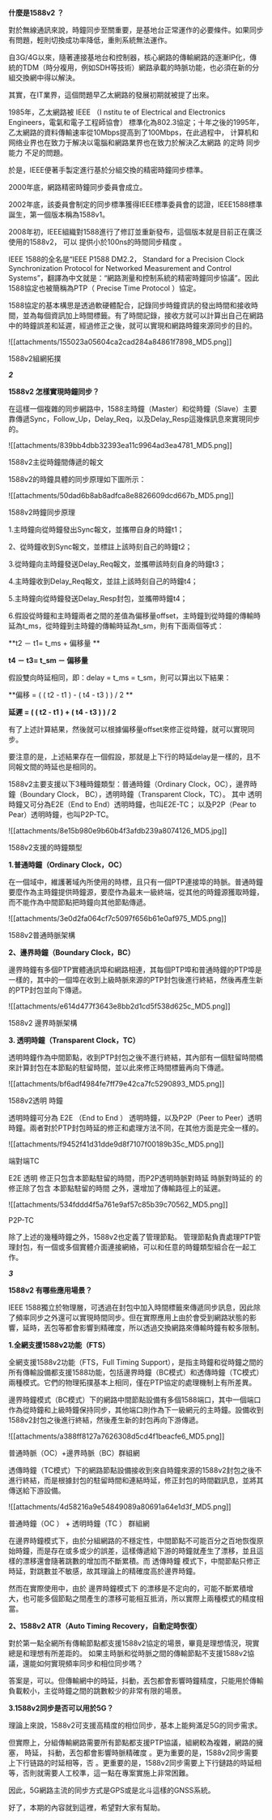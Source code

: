 **什麼是1588v2 ？**



對於無線通訊來說，時鐘同步至關重要，是基地台正常運作的必要條件。如果同步有問題，輕則切換成功率降低，重則系統無法運作。



自3G/4G以來，隨著連接基地台和控制器，核心網路的傳輸網路的逐漸IP化，傳統的TDM（時分複用，例如SDH等技術）網路承載的時脈功能，也必須在新的分組交換網中得以解決。



其實，在IT業界，這個問題早乙太網路的發展初期就被提了出來。



1985年，乙太網路被 IEEE （I nstitu te of Electrical and Electronics Engineers，電氣和電子工程師協會） 標準化為802.3協定；十年之後的1995年，乙太網路的資料傳輸速率從10Mbps提高到了100Mbps，在此過程中， 计算机和网络业界也在致力于解决以電腦和網路業界也在致力於解決乙太網路 的定時 同步能力 不足的問題。



於是，IEEE便著手製定進行基於分組交換的精密時鐘同步標準。



2000年底，網路精密時鐘同步委員會成立。



2002年底，該委員會制定的同步標準獲得IEEE標準委員會的認證，IEEE1588標準誕生，第一個版本稱為1588v1。



2008年初，IEEE組織對1588進行了修訂並重新發布，這個版本就是目前正在廣泛使用的1588v2， 可以 提供小於100ns的時間同步精度 。



IEEE 1588的全名是“IEEE P1588 DM2.2， Standard for a Precision Clock Synchronization Protocol for Networked Measurement and Control Systems”，翻譯為中文就是：“網路測量和控制系統的精密時鐘同步協議”。因此1588協定也被簡稱為PTP（ Precise Time Protocol ）協定。



1588協定的基本構思是透過軟硬體配合，記錄同步時鐘資訊的發出時間和接收時間，並為每個資訊加上時間標籤。有了時間記錄，接收方就可以計算出自己在網路中的時鐘誤差和延遲，經過修正之後，就可以實現和網路時鐘來源同步的目的。



![[attachments/155023a05604ca2cad284a84861f7898_MD5.png]]

1588v2組網拓撲







**_2_**



**1588v2 怎樣實現時鐘同步？**



在這樣一個複雜的同步網路中，1588主時鐘（Master）和從時鐘（Slave）主要靠傳遞Sync，Follow_Up，Delay_Req，以及Delay_Resp這幾條訊息來實現同步的。





![[attachments/839bb4dbb32393ea11c9964ad3ea4781_MD5.png]]

1588v2主從時鐘間傳遞的報文



1588v2的時鐘具體的同步原理如下圖所示：



![[attachments/50dad6b8ab8adfca8e8826609dcd667b_MD5.png]]

1588v2時鐘同步原理



1.主時鐘向從時鐘發出Sync報文，並攜帶自身的時鐘t1；



2、從時鐘收到Sync報文，並標註上該時刻自己的時鐘t2；



3.從時鐘向主時鐘發送Delay_Req報文，並攜帶該時刻自身的時鐘t3；



4.主時鐘收到Delay_Req報文，並註上該時刻自己的時鐘t4；



5.主時鐘向從時鐘發送Delay_Resp封包，並攜帶時鐘t4；



6.假設從時鐘和主時鐘兩者之間的差值為偏移量offset，主時鐘到從時鐘的傳輸時延為t_ms，從時鐘到主時鐘的傳輸時延為t_sm，則有下面兩個等式：



**t2 － t1= t_ms + 偏移量
**

**t4 － t3= t_sm － 偏移量**

假設雙向時延相同，即：delay = t_ms = t_sm，則可以算出以下結果：



**偏移 = ( ( t2 - t1 ) - ( t4 - t3 ) ) / 2
**

**延遲 = ( ( t2 - t1 ) + ( t4 - t3 ) ) / 2**



有了上述計算結果，然後就可以根據偏移量offset來修正從時鐘，就可以實現同步。



要注意的是，上述結果存在一個假設，那就是上下行的時延delay是一樣的，且不同報文間的時延也是相同的。



1588v2主要支援以下3種時鐘類型：普通時鐘（Ordinary Clock，OC），邊界時鐘（Boundary Clock， BC），透明時鐘（Transparent Clock，TC）。 其中 透明時鐘又可分為E2E（End to End）透明時鐘，也叫E2E-TC； 以及P2P（Pear to Pear）透明時鐘，也叫P2P-TC。



![[attachments/8e15b980e9b60b4f3afdb239a8074126_MD5.jpg]]

1588v2支援的時鐘類型



**1.普通時鐘（Ordinary Clock，OC）**

在一個域中，維護著域內所使用的時標，且只有一個PTP連接埠的時脈。普通時鐘要麼作為主時鐘提供時鐘源，要麼作為最末一級終端，從其他的時鐘源獲取時鐘，而不能作為中間節點把時鐘向其他節點傳遞。



![[attachments/3e0d2fa064cf7c5097f656b61e0af975_MD5.png]]

1588v2普通時脈架構



**2、邊界時鐘（Boundary Clock，BC）**

邊界時鐘有多個PTP實體通訊埠和網路相連，其每個PTP埠和普通時鐘的PTP埠是一樣的，其中的一個埠在收到上級時脈來源的PTP封包後進行終結，然後再產生新的PTP封包並向下傳遞。



![[attachments/e614d477f3643e8bb2d1cd5f538d625c_MD5.png]]

1588v2 邊界時脈架構



**3. 透明時鐘（Transparent Clock，TC）**

透明時鐘作為中間節點，收到PTP封包之後不進行終結，其內部有一個駐留時間橋來計算封包在本節點的駐留時間，並以此來修正時間標籤再向下傳遞。



![[attachments/bf6adf4984fe7ff79e42ca7fc5290893_MD5.png]]

1588v2透明 時鐘



透明時鐘可分為 E2E （End to End ） 透明時鐘，以及P2P（Peer to Peer）透明時鐘。兩者對於PTP封包時延的修正和處理方法不同，在其他方面是完全一樣的。



![[attachments/f9452f41d31dde9d8f7107f00189b35c_MD5.png]]

端對端TC



E2E 透明 修正只包含本節點駐留的時間，而P2P透明時脈對時延 時脈對時延的 的修正除了包含 本節點駐留的時間 之外，還增加了傳輸路徑上的延遲。



![[attachments/534fddd4f5a761e9af57c85b39c70562_MD5.png]]

P2P-TC



除了上述的幾種時鐘之外，1588v2也定義了管理節點。 管理節點負責處理PTP管理封包，有一個或多個實體介面連接網絡，可以和任意的時鐘類型組合在一起工作。





**_3_**



**1588v2 有哪些應用場景？**



IEEE 1588獨立於物理層，可透過在封包中加入時間標籤來傳遞同步訊息，因此除了頻率同步之外還可以實現時間同步。但在實際應用上由於會受到網路狀態的影響，延時，丟包等都會影響到精確度，所以透過交換網路來傳輸時鐘有較多限制。



**1.全網支援1588v2功能（FTS）**

全網支援1588v2功能（FTS，Full Timing Support），是指主時鐘和從時鐘之間的所有傳輸設備都支援1588功能，包括邊界時鐘（BC模式）和透傳時鐘（TC模式）兩種模式。它們的物理拓撲基本上相同，僅在PTP協定的處理機制上有所差異。



邊界時鐘模式（BC模式）下的網路中間節點設備有多個1588端口，其中一個端口作為從時鐘和上級時鐘保持同步，其他端口則作為下一級網元的主時鐘。設備收到1588v2封包之後進行終結，然後產生新的封包再向下游傳遞。



![[attachments/a388ff8127a7626308d5cd4f1beacfe6_MD5.png]]

普通時脈（OC）+邊界時脈（BC）群組網



透傳時鐘（TC模式）下的網路節點設備接收到來自時鐘來源的1588v2封包之後不進行終結，而是根據封包的駐留時間和連結時延，修正封包的時間戳訊息，並將其傳送給下游設備。



![[attachments/4d58216a9e54849089a80691a64e1d3f_MD5.png]]

普通時鐘（OC ） + 透明時鐘（TC ） 群組網



在邊界時鐘模式下，由於分組網路的不穩定性，中間節點不可能百分之百地恢復原始時鐘，而是存在或多或少的誤差，這樣傳遞給下游的時鐘就產生了漂移，並且這樣的漂移還會隨著跳數的增加而不斷累積。而 透傳時鐘 模式下，中間節點只修正時延，對跳數並不敏感，故其理論上的精確度高於邊界時鐘。



然而在實際使用中，由於 邊界時鐘模式下 的漂移是不定向的，可能不斷累積增大，也可能多個節點之間產生的漂移可能相互抵消，所以實際上兩種模式的精度相當。



**2、1588v2 ATR（Auto Timing Recovery，自動定時恢復）**

對於第一點全網所有傳輸節點都支援1588v2協定的場景，畢竟是理想情況，現實總是和理想有所差距的。 如果主時脈和從時脈之間的傳輸節點不支援1588v2協議，還能如何實現頻率同步和相位同步嗎？  



答案是，可以。但傳輸網中的時延，抖動，丟包都會影響時鐘精度，只能用於傳輸負載較小，主從時鐘之間的跳數較少的非常有限的場景。



**3.1588v2同步是否可以用於5G？**

理論上來說，1588v2可支援高精度的相位同步，基本上能夠滿足5G的同步需求。



但實際上，分組傳輸網路需要所有節點都支援PTP協議，組網較為複雜，網路的擁塞， 時延， 抖動，丟包都會影響時脈精確度 。更为重要的是，1588v2同步需要上下行链路的时延相等，否 。更重要的是，1588v2同步需要上下行鏈路的時延相等，否則就需要人工校準，這一點在專案實施上非常困難。



因此，5G網路主流的同步方式是GPS或是北斗這樣的GNSS系統。



好了，本期的內容就到這裡，希望對大家有幫助。